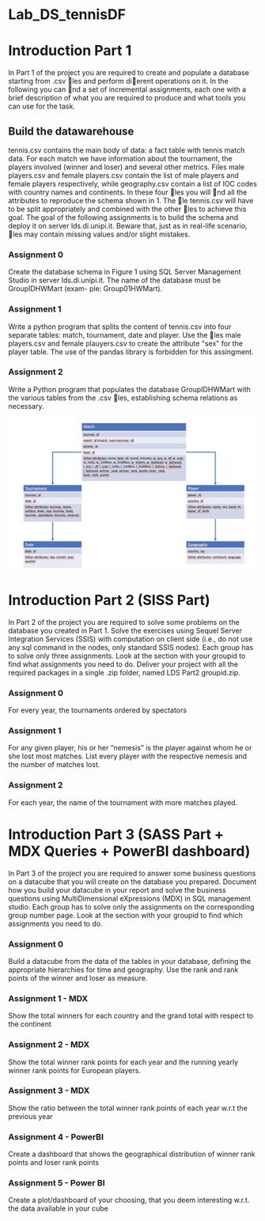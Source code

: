 # Lab_DS_tennisDF

#  Introduction Part 1
In Part 1 of the project you are required to create and populate a database starting from .csv
les and perform dierent operations on it. In the following you can nd a set of incremental
assignments, each one with a brief description of what you are required to produce and what
tools you can use for the task.

##  Build the datawarehouse
tennis.csv contains the main body of data: a fact table with tennis match data. For each
match we have information about the tournament, the players involved (winner and loser)
and several other metrics.
Files male players.csv and female players.csv contain the list of male players and
female players respectively, while geography.csv contain a list of IOC codes with country
names and continents.
In these four les you will nd all the attributes to reproduce the schema shown in 1.
The le tennis.csv will have to be split appropriately and combined with the other les to
achieve this goal.
The goal of the following assignments is to build the schema and deploy it on server
lds.di.unipi.it. Beware that, just as in real-life scenario, les may contain missing values
and/or slight mistakes.

### Assignment 0
Create the database schema in Figure 1 using SQL Server Management Studio in
server lds.di.unipi.it. The name of the database must be GroupIDHWMart (exam-
ple: Group01HWMart).

### Assignment 1
Write a python program that splits the content of tennis.csv into four separate
tables: match, tournament, date and player. Use the les male players.csv and
female plauyers.csv to create the attribute "sex" for the player table. The use
of the pandas library is forbidden for this assingment.

### Assignment 2
Write a Python program that populates the database GroupIDHWMart with the
various tables from the .csv les, establishing schema relations as necessary.


![](useful_files/Immagine.png)





# Introduction Part 2 (SISS Part)
In Part 2 of the project you are required to solve some problems on the database you
created in Part 1. Solve the exercises using Sequel Server Integration Services (SSIS) with
computation on client side (i.e., do not use any sql command in the nodes, only standard
SSIS nodes). Each group has to solve only three assignments. Look at the section with your
groupid to find what assignments you need to do. Deliver your project with all the required
packages in a single .zip folder, named LDS Part2 groupid.zip.

### Assignment 0
For every year, the tournaments ordered by spectators

### Assignment 1
For any given player, his or her ”nemesis” is the player against whom he or she
lost most matches. List every player with the respective nemesis and the number
of matches lost.

### Assignment 2
For each year, the name of the tournament with more matches played.



# Introduction Part 3 (SASS Part + MDX Queries + PowerBI dashboard)

In Part 3 of the project you are required to answer some business questions on a datacube
that you will create on the database you prepared. Document how you build your datacube in
your report and solve the business questions using MultiDimensional eXpressions (MDX) in
SQL management studio. Each group has to solve only the assignments on the corresponding
group number page. Look at the section with your groupid to find which assignments you
need to do. 

### Assignment 0
Build a datacube from the data of the tables in your database, defining the appropriate hierarchies for time and geography. Use the rank and rank points of the
winner and loser as measure.

### Assignment 1 - MDX
Show the total winners for each country and the grand total with respect to the
continent

### Assignment 2 - MDX
Show the total winner rank points for each year and the running yearly winner rank
points for European players.

### Assignment 3 - MDX
Show the ratio between the total winner rank points of each year w.r.t the previous
year

### Assignment 4 - PowerBI
Create a dashboard that shows the geographical distribution of winner rank points
and loser rank points

### Assignment 5 - Power BI
Create a plot/dashboard of your choosing, that you deem interesting w.r.t. the
data available in your cube
